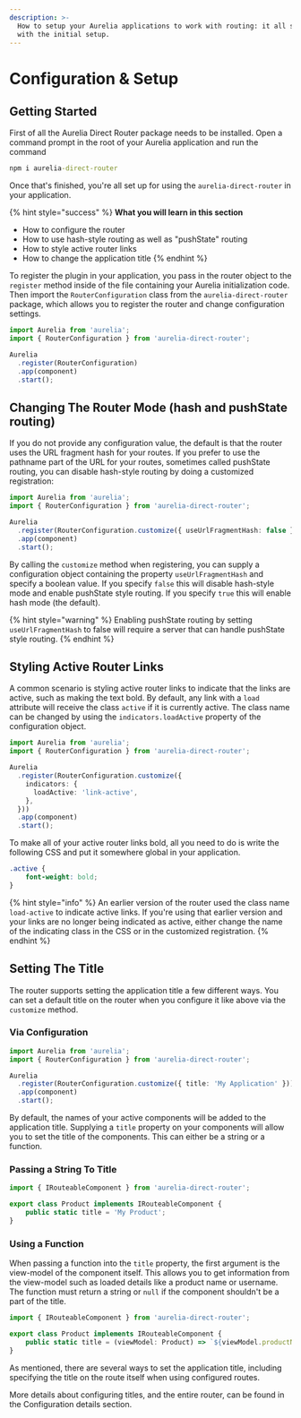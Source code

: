 ```yaml
---
description: >-
  How to setup your Aurelia applications to work with routing: it all starts
  with the initial setup.
---
```


# Configuration & Setup

## Getting Started

First of all the Aurelia Direct Router package needs to be installed. Open a command prompt in the root of your Aurelia application and run the command
```cmd
npm i aurelia-direct-router
```
Once that's finished, you're all set up for using the `aurelia-direct-router` in your application.

{% hint style="success" %}
**What you will learn in this section**

* How to configure the router
* How to use hash-style routing as well as "pushState" routing
* How to style active router links
* How to change the application title
{% endhint %}

To register the plugin in your application, you pass in the router object to the `register` method inside of the file containing your Aurelia initialization code. Then import the `RouterConfiguration` class from the `aurelia-direct-router` package, which allows you to register the router and change configuration settings.

```typescript
import Aurelia from 'aurelia';
import { RouterConfiguration } from 'aurelia-direct-router';

Aurelia
  .register(RouterConfiguration)
  .app(component)
  .start();
```

## Changing The Router Mode \(hash and pushState routing\)

If you do not provide any configuration value, the default is that the router uses the URL fragment hash for your routes. If you prefer to use the pathname part of the URL for your routes, sometimes called pushState routing, you can disable hash-style routing by doing a customized registration:

```typescript
import Aurelia from 'aurelia';
import { RouterConfiguration } from 'aurelia-direct-router';

Aurelia
  .register(RouterConfiguration.customize({ useUrlFragmentHash: false }))
  .app(component)
  .start();
```

By calling the `customize` method when registering, you can supply a configuration object containing the property `useUrlFragmentHash` and specify a boolean value. If you specify `false` this will disable hash-style mode and enable pushState style routing. If you specify `true` this will enable hash mode (the default).

{% hint style="warning" %}
Enabling pushState routing by setting `useUrlFragmentHash` to false will require a server that can handle pushState style routing.
{% endhint %}

## Styling Active Router Links

A common scenario is styling active router links to indicate that the links are active, such as making the text bold. By default, any link with a `load` attribute will receive the class `active` if it is currently active. The class name can be changed by using the `indicators.loadActive` property of the configuration object.

```typescript
import Aurelia from 'aurelia';
import { RouterConfiguration } from 'aurelia-direct-router';

Aurelia
  .register(RouterConfiguration.customize({
    indicators: {
      loadActive: 'link-active',
    },
  }))
  .app(component)
  .start();
```

To make all of your active router links bold, all you need to do is write the following CSS and put it somewhere global in your application.

```css
.active {
    font-weight: bold;
}
```

{% hint style="info" %}
An earlier version of the router used the class name `load-active` to indicate active links. If you're using that earlier version and your links are no longer being indicated as active, either change the name of the indicating class in the CSS or in the customized registration.
{% endhint %}

## Setting The Title

The router supports setting the application title a few different ways. You can set a default title on the router when you configure it like above via the `customize` method.

### Via Configuration

```typescript
import Aurelia from 'aurelia';
import { RouterConfiguration } from 'aurelia-direct-router';

Aurelia
  .register(RouterConfiguration.customize({ title: 'My Application' }))
  .app(component)
  .start();
```

By default, the names of your active components will be added to the application title. Supplying a `title` property on your components will allow you to set the title of the components. This can either be a string or a function.

### Passing a String To Title

```typescript
import { IRouteableComponent } from 'aurelia-direct-router';

export class Product implements IRouteableComponent {
    public static title = 'My Product';
}
```

### Using a Function

When passing a function into the `title` property, the first argument is the view-model of the component itself. This allows you to get information from the view-model such as loaded details like a product name or username. The function must return a string or `null` if the component shouldn't be a part of the title.

```typescript
import { IRouteableComponent } from 'aurelia-direct-router';

export class Product implements IRouteableComponent {
    public static title = (viewModel: Product) => `${viewModel.productName}`;
}
```

As mentioned, there are several ways to set the application title, including specifying the title on the route itself when using configured routes.

More details about configuring titles, and the entire router, can be found in the Configuration details section.
